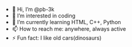 - 👋 Hi, I’m @pb-3k
- 👀 I’m interested in coding
- 🌱 I’m currently learning HTML, C++, Python
- 📫 How to reach me: anywhere, always active
- ⚡ Fun fact: I like old cars(dinosaurs)

<!---
pb-3k/pb-3k is a ✨ special ✨ repository because its `README.md` (this file) appears on your GitHub profile.
You can click the Preview link to take a look at your changes.
--->
